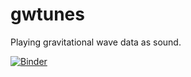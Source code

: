 # gwtunes
Playing gravitational wave data as sound.

[![Binder](https://mybinder.org/badge_logo.svg)](https://binder.flatironinstitute.org/~misi/gwtunes)
